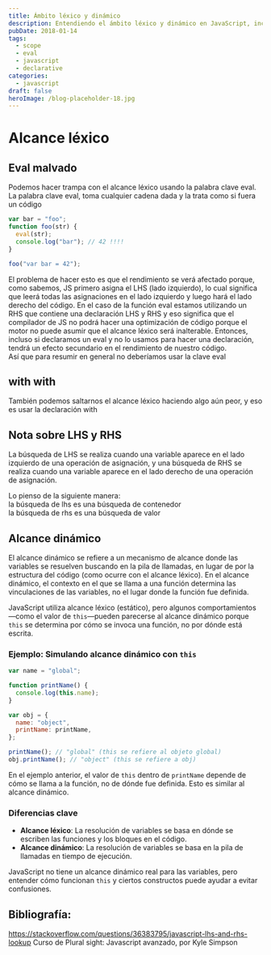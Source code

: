 ```yaml
---
title: Ámbito léxico y dinámico
description: Entendiendo el ámbito léxico y dinámico en JavaScript, incluyendo la palabra clave eval y sus implicaciones en el rendimiento
pubDate: 2018-01-14
tags:
  - scope
  - eval
  - javascript
  - declarative
categories:
  - javascript
draft: false
heroImage: /blog-placeholder-18.jpg
---
```


# Alcance léxico

## Eval malvado

Podemos hacer trampa con el alcance léxico usando la palabra clave eval. <br>
La palabra clave eval, toma cualquier cadena dada y la trata como si fuera un código

```javascript
var bar = "foo";
function foo(str) {
  eval(str);
  console.log("bar"); // 42 !!!!
}

foo("var bar = 42");
```

El problema de hacer esto es que el rendimiento se verá afectado porque, como sabemos, JS primero asigna el LHS (lado izquierdo), lo cual significa que leerá todas las asignaciones en el lado izquierdo y luego hará el lado derecho del código. En el caso de la función eval estamos utilizando un RHS que contiene una declaración LHS y RHS y eso significa que el compilador de JS no podrá hacer una optimización de código porque el motor no puede asumir que el alcance léxico será inalterable. Entonces, incluso si declaramos un eval y no lo usamos para hacer una declaración, tendrá un efecto secundario en el rendimiento de nuestro código. <br>
Así que para resumir en general no deberíamos usar la clave eval

## with with

También podemos saltarnos el alcance léxico haciendo algo aún peor, y eso es usar la declaración with

## Nota sobre LHS y RHS

La búsqueda de LHS se realiza cuando una variable aparece en el lado izquierdo de una operación de asignación, y una búsqueda de RHS se realiza cuando una variable aparece en el lado derecho de una operación de asignación.

Lo pienso de la siguiente manera: <br>
la búsqueda de lhs es una búsqueda de contenedor <br>
la búsqueda de rhs es una búsqueda de valor <br>

## Alcance dinámico

El alcance dinámico se refiere a un mecanismo de alcance donde las variables se resuelven buscando en la pila de llamadas, en lugar de por la estructura del código (como ocurre con el alcance léxico). En el alcance dinámico, el contexto en el que se llama a una función determina las vinculaciones de las variables, no el lugar donde la función fue definida.

JavaScript utiliza alcance léxico (estático), pero algunos comportamientos—como el valor de `this`—pueden parecerse al alcance dinámico porque `this` se determina por cómo se invoca una función, no por dónde está escrita.

### Ejemplo: Simulando alcance dinámico con `this`

```javascript
var name = "global";

function printName() {
  console.log(this.name);
}

var obj = {
  name: "object",
  printName: printName,
};

printName(); // "global" (this se refiere al objeto global)
obj.printName(); // "object" (this se refiere a obj)
```

En el ejemplo anterior, el valor de `this` dentro de `printName` depende de cómo se llama a la función, no de dónde fue definida. Esto es similar al alcance dinámico.

### Diferencias clave

- **Alcance léxico**: La resolución de variables se basa en dónde se escriben las funciones y los bloques en el código.
- **Alcance dinámico**: La resolución de variables se basa en la pila de llamadas en tiempo de ejecución.

JavaScript no tiene un alcance dinámico real para las variables, pero entender cómo funcionan `this` y ciertos constructos puede ayudar a evitar confusiones.

<div class="bibliography">

## Bibliografía:

https://stackoverflow.com/questions/36383795/javascript-lhs-and-rhs-lookup
Curso de Plural sight: Javascript avanzado, por Kyle Simpson

</div>

